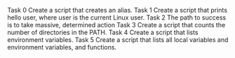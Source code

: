Task 0 Create a script that creates an alias.
Task 1 Create a script that prints hello user, where user is the current Linux user.
Task 2 The path to success is to take massive, determined action
Task 3 Create a script that counts the number of directories in the PATH.
Task 4 Create a script that lists environment variables.
Task 5 Create a script that lists all local variables and environment variables, and functions.
